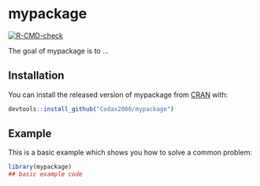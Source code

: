 
# mypackage

<!-- badges: start -->
[![R-CMD-check](https://github.com/Codax2000/mypackage/workflows/R-CMD-check/badge.svg)](https://github.com/Codax2000/mypackage/actions)
<!-- badges: end -->

The goal of mypackage is to ...

## Installation

You can install the released version of mypackage from [CRAN](https://CRAN.R-project.org) with:

``` r
devtools::install_github("Codax2000/mypackage")
```

## Example

This is a basic example which shows you how to solve a common problem:

``` r
library(mypackage)
## basic example code
```


